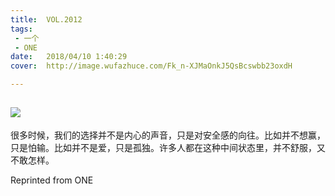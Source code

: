 ```yaml
---
title:	VOL.2012
tags:
 - 一个
 - ONE
date:	2018/04/10 1:40:29
cover:	http://image.wufazhuce.com/Fk_n-XJMaOnkJ5QsBcswbb23oxdH

---
```

![](http://image.wufazhuce.com/Fk_n-XJMaOnkJ5QsBcswbb23oxdH)
---

很多时候，我们的选择并不是内心的声音，只是对安全感的向往。比如并不想赢，只是怕输。比如并不是爱，只是孤独。许多人都在这种中间状态里，并不舒服，又不敢怎样。
 
Reprinted from ONE
